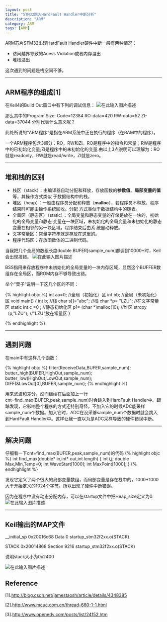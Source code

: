 ```yaml
---
layout: post
title: "STM32跳入HardFault Handler中断分析"
description: "ARM"
category: ARM
tags: [ARM]
---
```


ARM芯片STM32出现HardFault Handler硬件中断一般有两种情况：

+ 访问越界导致的Acess Violation或者内存溢出
+ 堆栈溢出

这次遇到的问题是栈空间不够。

-----------------------------
## ARM程序的组成[1]
在Keil4的Build Out窗口中有下列的调试信息：
![在此输入图片描述][11]

那么其中的Program Size: Code=12384 RO-data=420 RW-data=52 ZI-data=37044 分别代表什么意义呢？

此处所说的“ARM程序”是指在ARM系统中正在执行的程序（在RAM中的程序）。

一个ARM程序包含3部分：RO，RW和ZI。RO是程序中的指令和常量；RW是程序中的已初始化变量;ZI是程序中的未初始化的变量.由以上3点说明可以理解为：RO就是readonly，RW就是read/write，ZI就是zero。

------------------------------------
## 堆和栈的区别

 - 栈区（stack）：由编译器自动分配和释放，存放函数的**参数值**、**局部变量的值**等，其操作方式类似
      于数据结构中的栈。
 - 堆区（heap）：一般由程序员分配和释放（**malloc**），若程序员不释放，程序结束时可能由操作系统回收。分配
      方式类似于数据结构中的链表。
 - 全局区（静态区）（static）：全局变量和静态变量的存储是放在一块的，初始化的全局变量和静态
      变量在一块区域，未初始化的全局变量和未初始化的静态变量在相邻的另一块区域。程序结束后由系
      统自动释放。
 - 文字常量区：常量字符串就是存放在这里的。
 - 程序代码区：存放函数体的二进制代码。

当我把几个全局的数组长度double BUFER[sample_num]都调到10000+时，Keil会出现报错。
![在此输入图片描述][12]

BSS指用来存放程序中未初始化的全局变量的一块内存区域，显然这个BUFFER数组存在全局区，而ROM内存不够导致出错。

举个“栗子”说明一下这几个区的不同：

{% highlight objc %}
    int aa=0;                             //全局（初始化）区
    int bb;                               //全局（未初始化）区
    void main()
    {
      int b;                             //栈
      char s[]="abc";                    //栈
      char *p= "LZU";                   //在文字常量区
      static int c =0 ;                  //静态初始化区
      p1= (char *)malloc(10);            //堆区
      strcpy（p,"LZU");                  //"LZU"放在常量区
     }
     
{% endhighlight %}

-------------------------------
## 遇到问题
在main中有这样几个函数：

{% highlight objc %}
    filter(ReceiveData,BUFER,sample_num);
    butter_high(BUFER,HighOut,sample_num);
    butter_low(HighOut,LowOut,sample_num);
    DIFF(&LowOut[0],BUFER,sample_num);
{% endhighlight %}

用来滤波和差分，然而继续在后面加上一行cnt=find_max(BUFER,peak,sample_num)时会跳入到HardFault Handler中。跟踪发现，它影响整个程序的方式还特别奇怪，不加入它的时候ADC能采样sample_num个数据。加入它时，ADC在没采够sample_num个数据时就会跳入到HardFault Handler中。这样让我一直以为是ADC采样导致的硬件错误中断。

-----------------------
## 解决问题
仔细看一下cnt=find_max(BUFER,peak,sample_num)的代码
{% highlight objc %}
    int find_max(double* in,int* out,int length)
    { 
    int i,j;
    double Max,Min,Temp=0; 
    int WaveStart[1000];
    int MaxPoint[1000];
    }
{% endhighlight %}

发现它定义了两个很大的局部变量数组，而局部变量是存在栈中的，1000+1000大于开始定义的1024个字节。所以出现了硬件中断错误。

因为在程序中没有动态分配内存，可以在startup文件中把Heap_size定义为0.
![在此输入图片描述][13]

----------------------------------------------
## Keil输出的MAP文件

   __initial_sp                             0x20016c68   Data           0  startup_stm32f2xx.o(STACK)

 STACK                                    0x20014868   Section     9216  startup_stm32f2xx.o(STACK)

说明stack大小为0x2400

![在此输入图片描述][14]

## Reference

[1].http://blog.csdn.net/jamestaosh/article/details/4348385

[2].http://www.mcuc.com.cn/thread-660-1-1.html

[3].http://www.openedv.com/posts/list/24152.htm


  [11]: http://static.oschina.net/uploads/space/2014/0422/151626_TDDX_1420197.jpg
  [12]: http://static.oschina.net/uploads/space/2014/0422/155203_OG0f_1420197.jpg
  [13]: http://static.oschina.net/uploads/space/2014/0422/161706_8utE_1420197.jpg
  [14]: http://static.oschina.net/uploads/space/2014/0424/170843_dwP6_1420197.jpg
